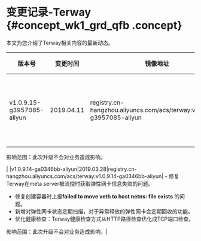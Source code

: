 # 变更记录-Terway {#concept_wk1_grd_qfb .concept}

本文为您介绍了Terway相关内容的最新动态。

|版本号|变更时间|镜像地址|变更内容|
|---|----|----|----|
|v1.0.9.15-g3957085-aliyun|2019.04.11|registry.cn-hangzhou.aliyuncs.com/acs/terway:v1.0.9.15-g3957085-aliyun| 修复Terway组件升级过程中偶发性失败的问题。

 影响范围：此次升级不会对业务造成影响。

 |
|v1.0.9.14-ga0346bb-aliyun|2019.03.28|registry.cn-hangzhou.aliyuncs.com/acs/terway:v1.0.9.14-ga0346bb-aliyun| -   修复Terway在meta server被流控时获取弹性网卡信息失败的问题。
-   修复创建容器时上报**failed to move veth to host netns: file exists** 的问题。
-   新增对弹性网卡状态定期扫描，对于异常释放的弹性网卡会定期回收的功能。
-   优化健康检查：Terway健康检查方式从HTTP路径检查优化成TCP端口检查。

 影响范围：此次升级不会对业务造成影响。|

